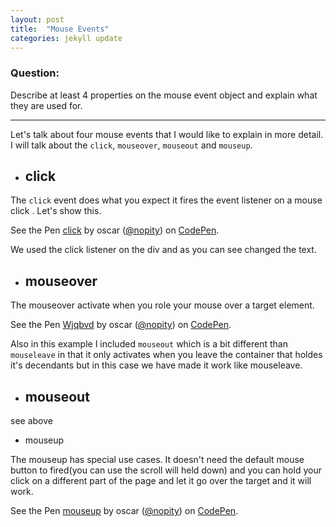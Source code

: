 ```yaml
---
layout: post
title:  "Mouse Events"
categories: jekyll update
---
```

### Question:
Describe at least 4 properties on the mouse event object and explain what they are used for.
<hr>



Let's talk about four mouse events that I would like to explain in more detail. I will talk about the `click`, `mouseover`, `mouseout` and `mouseup`.



* ## click 

The `click` event does what you expect it fires the event listener on a mouse click . Let's show this. 



<p data-height="376" data-theme-id="0" data-slug-hash="BRgaYz" data-default-tab="js,result" data-user="nopity" data-embed-version="2" data-pen-title="click" class="codepen">See the Pen <a href="https://codepen.io/nopity/pen/BRgaYz/">click</a> by oscar (<a href="https://codepen.io/nopity">@nopity</a>) on <a href="https://codepen.io">CodePen</a>.</p>
<script async src="https://production-assets.codepen.io/assets/embed/ei.js"></script>


We used the click listener on the div and as you can see changed the text. 


* ## mouseover


The mouseover activate when you role your mouse over a target element.

<p data-height="265" data-theme-id="0" data-slug-hash="Wjqbvd" data-default-tab="js,result" data-user="nopity" data-embed-version="2" data-pen-title="Wjqbvd" class="codepen">See the Pen <a href="https://codepen.io/nopity/pen/Wjqbvd/">Wjqbvd</a> by oscar (<a href="https://codepen.io/nopity">@nopity</a>) on <a href="https://codepen.io">CodePen</a>.</p>
<script async src="https://production-assets.codepen.io/assets/embed/ei.js"></script>

Also in this example I included `mouseout` which is a bit different than `mouseleave` in that it only activates when you leave the container that holdes it's decendants but in this case we have made it work like mouseleave. 


* ## mouseout

 see above 


* mouseup 

The mouseup has special use cases. It doesn't need the default mouse button to fired(you can use the scroll will held down) and you can hold your click on a different part of the page and let it go over the target and it will work.

<p data-height="265" data-theme-id="0" data-slug-hash="ZKdYxN" data-default-tab="js,result" data-user="nopity" data-embed-version="2" data-pen-title="mouseup" class="codepen">See the Pen <a href="https://codepen.io/nopity/pen/ZKdYxN/">mouseup</a> by oscar (<a href="https://codepen.io/nopity">@nopity</a>) on <a href="https://codepen.io">CodePen</a>.</p>
<script async src="https://production-assets.codepen.io/assets/embed/ei.js"></script>



